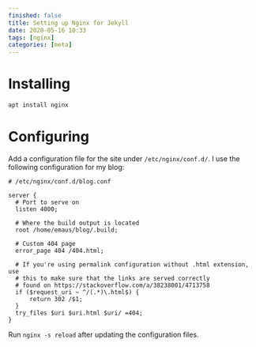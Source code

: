 ```yaml
---
finished: false
title: Setting up Nginx for Jekyll
date: 2020-05-16 10:33
tags: [nginx]
categories: [meta]
---
```


# Installing
```bash
apt install nginx
```

# Configuring
Add a configuration file for the site under `/etc/nginx/conf.d/`. I use the following configuration for my blog:

```nginx
# /etc/nginx/conf.d/blog.conf

server {
  # Port to serve on
  listen 4000;
 
  # Where the build output is located
  root /home/emaus/blog/.build;

  # Custom 404 page
  error_page 404 /404.html;

  # If you're using permalink configuration without .html extension, use
  # this to make sure that the links are served correctly
  # found on https://stackoverflow.com/a/38238001/4713758
  if ($request_uri ~ ^/(.*)\.html$) {
      return 302 /$1;
  }
  try_files $uri $uri.html $uri/ =404;
}
```

Run `nginx -s reload` after updating the configuration files.
